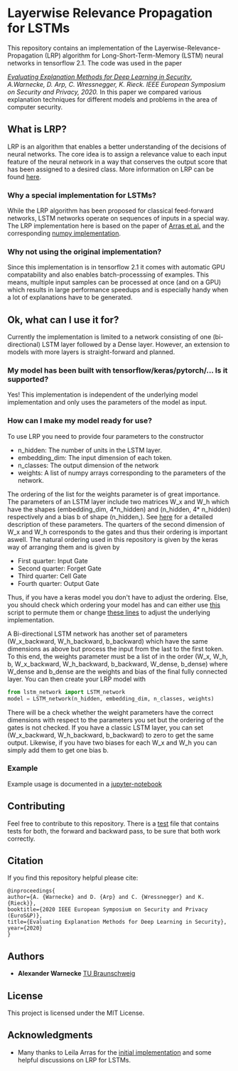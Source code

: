 # Layerwise Relevance Propagation for LSTMs

This repository contains an implementation of the Layerwise-Relevance-Propagation (LRP) algorithm for Long-Short-Term-Memory (LSTM) neural networks in tensorflow 2.1. The code was used in the paper

[_Evaluating Explanation Methods for Deep Learning in Security_](https://www.sec.cs.tu-bs.de/pubs/2020-eurosp.pdf), _A.Warnecke, D. Arp, C. Wressnegger, K. Rieck. IEEE European Symposium on Security and Privacy, 2020._ In this paper we compared various explanation techniques for different models and problems in the area of computer security.

## What is LRP?

LRP is an algorithm that enables a better understanding of the decisions of neural networks. The core idea is to assign a relevance value to each input feature of the neural network in a way that conserves the output score that has been assigned to a desired class. More information on LRP can be found [here](http://www.heatmapping.org).

### Why a special implementation for LSTMs?

While the LRP algorithm has been proposed for classical feed-forward networks, LSTM networks operate on sequences of inputs in a special way. The LRP implementation here is based on the paper of [Arras et al.](https://www.aclweb.org/anthology/W17-5221/) and the corresponding [numpy implementation](https://github.com/ArrasL/LRP_for_LSTM).

### Why not using the original implementation?

Since this implementation is in tensorflow 2.1 it comes with automatic GPU compatability and also enables batch-processsing of examples. This means, multiple input samples can be processed at once (and on a GPU) which results in large performance speedups and is especially handy when a lot of explanations have to be generated.

## Ok, what can I use it for?

Currently the implementation is limited to a network consisting of one (bi-directional) LSTM layer followed by a Dense layer. However, an extension to models with more layers is straight-forward and planned.

### My model has been built with tensorflow/keras/pytorch/... Is it supported?

Yes! This implementation is independent of the underlying model implementation and only uses the parameters of the model as input.

### How can I make my model ready for use?

To use LRP you need to provide four parameters to the constructor

* n_hidden: The number of units in the LSTM layer.
* embedding_dim: The input dimension of each token.
* n_classes: The output dimension of the network
* weights: A list of numpy arrays corresponding to the parameters of the network.

The ordering of the list for the weights parameter is of great importance. The parameters of an LSTM layer include two matrices W_x and W_h which have the shapes (embedding_dim, 4\*n_hidden) and (n_hidden, 4\* n_hidden) respectively and a bias b of shape (n_hidden,). See [here](https://colah.github.io/posts/2015-08-Understanding-LSTMs/) for a detailed description of these parameters. The quarters of the second dimension of W_x and W_h corresponds to the gates and thus their ordering is important aswell. The natural ordering used in this repository is given by the keras way of arranging them and is given by

* First quarter: Input Gate
* Second quarter: Forget Gate
* Third quarter: Cell Gate
* Fourth quarter: Output Gate

Thus, if you have a keras model you don't have to adjust the ordering. Else, you should check which ordering your model has and can either use [this](model/model_transformer.py) script to permute them or change [these lines](https://github.com/alewarne/LRP_for_LSTMs/blob/72c19eb6e0462e970211b1f4414366f89175344e/lstm_network.py#L45-L48) to adjust the underlying implementation.

A Bi-directional LSTM network has another set of parameters (W_x_backward, W_h_backward, b_backward) which have the same dimensions as above but process the input from the last to the first token. To this end, the weights parameter must be a list of in the order (W_x, W_h, b, W_x_backward, W_h_backward, b_backward, W_dense, b_dense) where W_dense and b_dense are the weights and bias of the final fully connected layer. You can then create your LRP model with

```python
from lstm_network import LSTM_network
model = LSTM_network(n_hidden, embedding_dim, n_classes, weights)
```

There will be a check whether the weight parameters have the correct dimensions with respect to the parameters you set but the ordering of the gates is not checked. If you have a classic LSTM layer, you can set (W_x_backward, W_h_backward, b_backward) to zero to get the same output. Likewise, if you have two biases for each W_x and W_h you can simply add them to get one bias b.

### Example

Example usage is documented in a [jupyter-notebook](example.ipynb)

## Contributing

Feel free to contribute to this repository. There is a [test](lrp_tests.py) file that contains tests for both, the forward and backward pass, to be sure that both work correctly.

## Citation

If you find this repository helpful please cite:

```
@inproceedings{
author={A. {Warnecke} and D. {Arp} and C. {Wressnegger} and K. {Rieck}},
booktitle={2020 IEEE European Symposium on Security and Privacy (EuroS&P)},
title={Evaluating Explanation Methods for Deep Learning in Security},
year={2020}
} 
```

## Authors

* **Alexander Warnecke** [TU Braunschweig](https://www.tu-braunschweig.de/sec/team/alex)

## License

This project is licensed under the MIT License.

## Acknowledgments

* Many thanks to Leila Arras for the [initial implementation](https://github.com/ArrasL/LRP_for_LSTM) and some helpful discussions on LRP for LSTMs.
